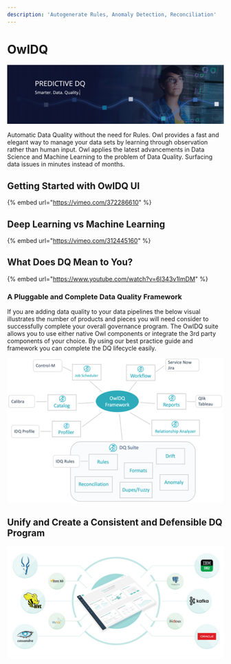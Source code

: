 ```yaml
---
description: 'Autogenerate Rules, Anomaly Detection, Reconciliation'
---
```


# OwlDQ

![](.gitbook/assets/screen-shot-2020-01-10-at-8.09.09-pm.png)

Automatic Data Quality without the need for Rules. Owl provides a fast and elegant way to manage your data sets by learning through observation rather than human input. Owl applies the latest advancements in Data Science and Machine Learning to the problem of Data Quality. Surfacing data issues in minutes instead of months.

## Getting Started with OwlDQ UI

{% embed url="https://vimeo.com/372286610" %}



## Deep Learning vs Machine Learning

{% embed url="https://vimeo.com/312445160" %}

## What Does DQ Mean to You?

{% embed url="https://www.youtube.com/watch?v=6I343v1lmDM" %}



### A Pluggable and Complete Data Quality Framework

If you are adding data quality to your data pipelines the below visual illustrates the number of products and pieces you will need consider to successfully complete your overall governance program.  The OwlDQ suite allows you to use either native Owl components or integrate the 3rd party components of your choice.  By using our best practice guide and framework you can complete the DQ lifecycle easily.

![](.gitbook/assets/owldq-framework.png)

## Unify and Create a Consistent and Defensible DQ Program 

![](.gitbook/assets/owl-unified-dq.jpg)

